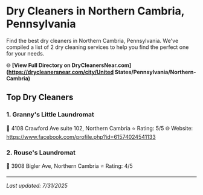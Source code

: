 # Dry Cleaners in Northern Cambria, Pennsylvania

Find the best dry cleaners in Northern Cambria, Pennsylvania. We've compiled a list of 2 dry cleaning services to help you find the perfect one for your needs.

🌐 **[View Full Directory on DryCleanersNear.com](https://drycleanersnear.com/city/United States/Pennsylvania/Northern-Cambria)**

## Top Dry Cleaners

### 1. Granny's Little Laundromat
📍 4108 Crawford Ave suite 102, Northern Cambria
⭐ Rating: 5/5
🌐 Website: https://www.facebook.com/profile.php?id=61574024541133

### 2. Rouse's Laundromat
📍 3908 Bigler Ave, Northern Cambria
⭐ Rating: 4/5


---

*Last updated: 7/31/2025*
